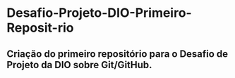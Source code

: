 # Desafio-Projeto-DIO-Primeiro-Reposit-rio
## Criação do primeiro repositório para o Desafio de Projeto da DIO sobre Git/GitHub.
